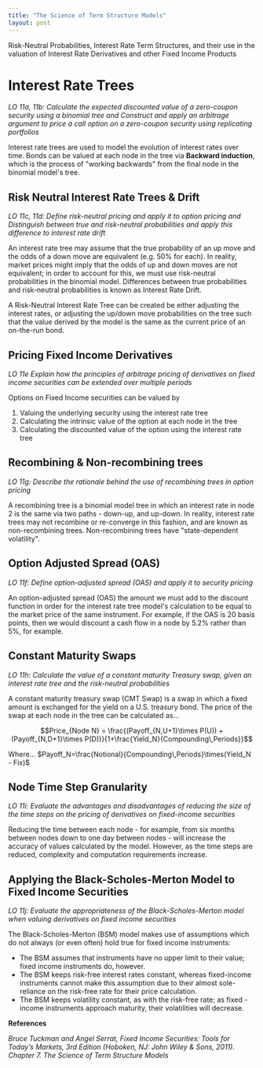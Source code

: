 ```yaml
---
title: "The Science of Term Structure Models"
layout: post
---
```

Risk-Neutral Probabilities, Interest Rate Term Structures, and their use in the valuation of Interest Rate Derivatives and other Fixed Income Products

# Interest Rate Trees
*LO 11a, 11b: Calculate the expected discounted value of a zero-coupon security using a binomial tree and Construct and apply an arbitrage argument to price a call option on a zero-coupon security using replicating portfolios*

Interest rate trees are used to model the evolution of interest rates over time. Bonds can be valued at each node in the tree via **Backward induction**, which is the process of "working backwards" from the final node in the binomial model's tree. 

## Risk Neutral Interest Rate Trees & Drift
*LO 11c, 11d: Define risk-neutral pricing and apply it to option pricing and Distinguish between true and risk-neutral probabilities and apply this difference to interest rate drift*

An interest rate tree may assume that the true probability of an up move and the odds of a down move are equivalent (e.g. 50% for each). In reality, market prices might imply that the odds of up and down moves are not equivalent; in order to account for this, we must use risk-neutral probabilities in the binomial model. Differences between true probabilities and risk-neutral probabilities is known as Interest Rate Drift.

A Risk-Neutral Interest Rate Tree can be created be either adjusting the interest rates, or adjusting the up/down move probabilities on the tree such that the value derived by the model is the same as the current price of an on-the-run bond. 

## Pricing Fixed Income Derivatives
*LO 11e Explain how the principles of arbitrage pricing of derivatives on fixed income securities can be extended over multiple periods*

Options on Fixed Income securities can be valued by
1. Valuing the underlying security using the interest rate tree
2. Calculating the intrinsic value of the option at each node in the tree
3. Calculating the discounted value of the option using the interest rate tree

## Recombining & Non-recombining trees
*LO 11g: Describe the rationale behind the use of recombining trees in option pricing*

A recombining tree is a binomial model tree in which an interest rate in node 2 is the same via two paths - down-up, and up-down. In reality, interest rate trees may not recombine or re-converge in this fashion, and are known as non-recombining trees. Non-recombining trees have "state-dependent volatility". 

## Option Adjusted Spread (OAS)
*LO 11f: Define option-adjusted spread (OAS) and apply it to security pricing*

An option-adjusted spread (OAS) the amount we must add to the discount function in order for the interest rate tree model's calculation to be equal to the market price of the same instrument. For example, if the OAS is 20 basis points, then we would discount a cash flow in a node by 5.2% rather than 5%, for example.

## Constant Maturity Swaps
*LO 11h: Calculate the value of a constant maturity Treasury swap, given an interest rate tree and the risk-neutral probabilities*

A constant maturity treasury swap (CMT Swap) is a swap in which a fixed amount is exchanged for the yield on a U.S. treasury bond. The price of the swap at each node in the tree can be calculated as...

$$Price_{Node N} = \frac{(Payoff_{N,U+1}\times P(U)) + (Payoff_{N,D+1}\times P(D))}{1+\frac{Yield_N}{Compounding\,Periods}}$$

Where...
$Payoff_N=\frac{Notional}{Compounding\,Periods}\times(Yield_N - Fix)$

## Node Time Step Granularity
*LO 11i: Evaluate the advantages and disadvantages of reducing the size of the time steps on the pricing of derivatives on fixed-income securities*

Reducing the time between each node - for example, from six months between nodes down to one day between nodes - will increase the accuracy of values calculated by the model. However, as the time steps are reduced, complexity and computation requirements increase. 

## Applying the Black-Scholes-Merton Model to Fixed Income Securities
*LO 11j: Evaluate the appropriateness of the Black-Scholes-Merton model when valuing derivatives on fixed income securities*

The Black-Scholes-Merton (BSM) model makes use of assumptions which do not always (or even often) hold true for fixed income instruments: 
- The BSM assumes that instruments have no upper limit to their value; fixed income instruments do, however.
- The BSM keeps risk-free interest rates constant, whereas fixed-income instruments cannot make this assumption due to their almost sole-reliance on the risk-free rate for their price calculation.
- The BSM keeps volatility constant, as with the risk-free rate; as fixed -income instruments approach maturity, their volatilities will decrease.

__References__

*Bruce Tuckman and Angel Serrat, Fixed Income Securities: Tools for Today’s Markets, 3rd Edition (Hoboken,
NJ: John Wiley & Sons, 2011). Chapter 7. The Science of Term Structure Models*
